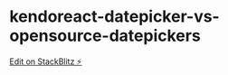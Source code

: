 # kendoreact-datepicker-vs-opensource-datepickers

[Edit on StackBlitz ⚡️](https://stackblitz.com/edit/react-em5sbh)